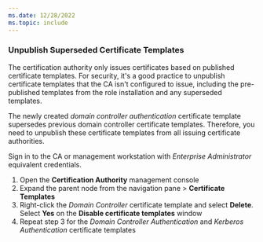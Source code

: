 ```yaml
---
ms.date: 12/28/2022
ms.topic: include
---
```


### Unpublish Superseded Certificate Templates

The certification authority only issues certificates based on published certificate templates. For security, it's a good practice to unpublish certificate templates that the CA isn't configured to issue, including the pre-published templates from the role installation and any superseded templates.

The newly created *domain controller authentication* certificate template supersedes previous domain controller certificate templates. Therefore, you need to unpublish these certificate templates from all issuing certificate authorities.

Sign in to the CA or management workstation with *Enterprise Administrator* equivalent credentials.

1. Open the **Certification Authority** management console
1. Expand the parent node from the navigation pane > **Certificate Templates**
1. Right-click the *Domain Controller* certificate template and select **Delete**. Select **Yes** on the **Disable certificate templates** window
1. Repeat step 3 for the *Domain Controller Authentication* and *Kerberos Authentication* certificate templates

